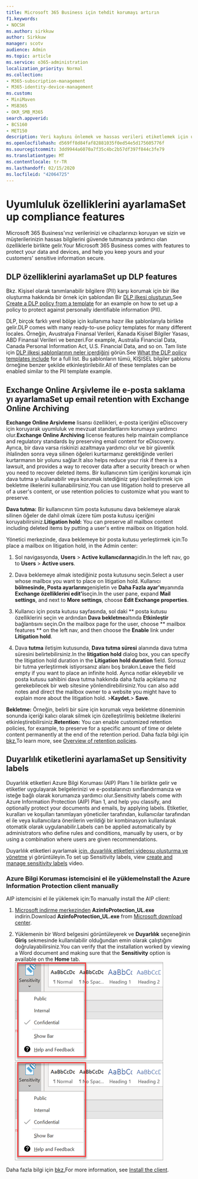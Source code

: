 ```yaml
---
title: Microsoft 365 Business için tehdit korumayı artırın
f1.keywords:
- NOCSH
ms.author: sirkkuw
author: Sirkkuw
manager: scotv
audience: Admin
ms.topic: article
ms.service: o365-administration
localization_priority: Normal
ms.collection:
- M365-subscription-management
- M365-identity-device-management
ms.custom:
- MiniMaven
- MSB365
- OKR_SMB_M365
search.appverid:
- BCS160
- MET150
description: Veri kaybını önlemek ve hassas verileri etiketlemek için uyumluluk özelliklerini ayarlayın.
ms.openlocfilehash: d569ff8d84faf82881035f0ed54e5d175605776f
ms.sourcegitcommit: 3dd9944a6070a7f35c4bc2b57df397f844c3fe79
ms.translationtype: MT
ms.contentlocale: tr-TR
ms.lasthandoff: 02/15/2020
ms.locfileid: "42064725"
---
```

# <a name="set-up-compliance-features"></a><span data-ttu-id="98859-103">Uyumluluk özelliklerini ayarlama</span><span class="sxs-lookup"><span data-stu-id="98859-103">Set up compliance features</span></span>

<span data-ttu-id="98859-104">Microsoft 365 Business'ınız verilerinizi ve cihazlarınızı koruyan ve sizin ve müşterilerinizin hassas bilgilerini güvende tutmanıza yardımcı olan özelliklerle birlikte gelir.</span><span class="sxs-lookup"><span data-stu-id="98859-104">Your Microsoft 365 Business comes with features to protect your data and devices, and help you keep yours and your customers' sensitive information secure.</span></span>

## <a name="set-up-dlp-features"></a><span data-ttu-id="98859-105">DLP özelliklerini ayarlama</span><span class="sxs-lookup"><span data-stu-id="98859-105">Set up DLP features</span></span>

<span data-ttu-id="98859-106">Bkz. Kişisel olarak tanımlanabilir bilgilere (PII) karşı korumak için bir ilke oluşturma hakkında bir örnek için şablondan Bir [DLP ilkesi oluşturun.](https://support.office.com/article/59414438-99f5-488b-975c-5023f2254369)</span><span class="sxs-lookup"><span data-stu-id="98859-106">See [Create a DLP policy from a template](https://support.office.com/article/59414438-99f5-488b-975c-5023f2254369) for an example on how to set up a policy to protect against personally identifiable information (PII).</span></span> 
  
<span data-ttu-id="98859-107">DLP, birçok farklı yerel bölge için kullanıma hazır ilke şablonlarıyla birlikte gelir.</span><span class="sxs-lookup"><span data-stu-id="98859-107">DLP comes with many ready-to-use policy templates for many different locales.</span></span> <span data-ttu-id="98859-108">Örneğin, Avustralya Finansal Verileri, Kanada Kişisel Bilgiler Yasası, ABD Finansal Verileri ve benzeri.</span><span class="sxs-lookup"><span data-stu-id="98859-108">For example, Australia Financial Data, Canada Personal Information Act, U.S. Financial Data, and so on.</span></span> <span data-ttu-id="98859-109">Tam liste için [DLP ilkesi şablonlarının neler içerdiğini](https://support.office.com/article/c2e588d3-8f4f-4937-a286-8c399f28953a) görün.</span><span class="sxs-lookup"><span data-stu-id="98859-109">See [What the DLP policy templates include](https://support.office.com/article/c2e588d3-8f4f-4937-a286-8c399f28953a) for a full list.</span></span> <span data-ttu-id="98859-110">Bu şablonların tümü, KIŞISEL bilgiler şablonu örneğine benzer şekilde etkinleştirilebilir.</span><span class="sxs-lookup"><span data-stu-id="98859-110">All of these templates can be enabled similar to the PII template example.</span></span> 
  
## <a name="set-up-email-retention-with-exchange-online-archiving"></a><span data-ttu-id="98859-111">Exchange Online Arşivleme ile e-posta saklama yı ayarlama</span><span class="sxs-lookup"><span data-stu-id="98859-111">Set up email retention with Exchange Online Archiving</span></span>

 <span data-ttu-id="98859-112">**Exchange Online Arşivleme** lisansı özellikleri, e-posta içeriğini eDiscovery için koruyarak uyumluluk ve mevzuat standartlarını korumaya yardımcı olur.</span><span class="sxs-lookup"><span data-stu-id="98859-112">**Exchange Online Archiving** license features help maintain compliance and regulatory standards by preserving email content for eDiscovery.</span></span> <span data-ttu-id="98859-113">Ayrıca, bir dava varsa riskinizi azaltmaya yardımcı olur ve bir güvenlik ihlalinden sonra veya silinen öğeleri kurtarmanız gerektiğinde verileri kurtarmanın bir yolunu sağlar.</span><span class="sxs-lookup"><span data-stu-id="98859-113">It also helps reduce your risk if there is a lawsuit, and provides a way to recover data after a security breach or when you need to recover deleted items.</span></span> <span data-ttu-id="98859-114">Bir kullanıcının tüm içeriğini korumak için dava tutma yı kullanabilir veya korumak istediğiniz şeyi özelleştirmek için bekletme ilkelerini kullanabilirsiniz.</span><span class="sxs-lookup"><span data-stu-id="98859-114">You can use litigation hold to preserve all of a user's content, or use retention policies to customize what you want to preserve.</span></span>
  
<span data-ttu-id="98859-115">**Dava tutma:** Bir kullanıcının tüm posta kutusunu dava beklemeye alarak silinen öğeler de dahil olmak üzere tüm posta kutusu içeriğini koruyabilirsiniz.</span><span class="sxs-lookup"><span data-stu-id="98859-115">**Litigation hold:** You can preserve all mailbox content including deleted items by putting a user's entire mailbox on litigation hold.</span></span> 
    
<span data-ttu-id="98859-116">Yönetici merkezinde, dava beklemeye bir posta kutusu yerleştirmek için:</span><span class="sxs-lookup"><span data-stu-id="98859-116">To place a mailbox on litigation hold, in the Admin center:</span></span>
    
1. <span data-ttu-id="98859-117">Sol navigasyonda, **Users** \> **Active kullanıcılarına**gidin.</span><span class="sxs-lookup"><span data-stu-id="98859-117">In the left nav, go to **Users** \> **Active users**.</span></span>
    
2. <span data-ttu-id="98859-118">Dava beklemeye almak istediğiniz posta kutusunu seçin.</span><span class="sxs-lookup"><span data-stu-id="98859-118">Select a user whose mailbox you want to place on litigation hold.</span></span> <span data-ttu-id="98859-119">Kullanıcı **bölmesinde, Posta ayarlarını**genişletin ve **Daha Fazla ayar'ın**yanında **Exchange özelliklerini edit'i**seçin.</span><span class="sxs-lookup"><span data-stu-id="98859-119">In the user pane, expand **Mail settings**, and next to **More settings**, choose **Edit Exchange properties**.</span></span>
    
3. <span data-ttu-id="98859-120">Kullanıcı için posta kutusu sayfasında, sol daki \*\* posta kutusu özelliklerini seçin ve ardından **Dava bekletme**altında **Etkinleştir** bağlantısını seçin.</span><span class="sxs-lookup"><span data-stu-id="98859-120">On the mailbox page for the user, choose \*\* mailbox features \*\* on the left nav, and then choose the **Enable** link under **Litigation hold**.</span></span>
    
4. <span data-ttu-id="98859-121">Dava **tutma** iletişim kutusunda, **Dava tutma süresi** alanında dava tutma süresini belirtebilirsiniz.</span><span class="sxs-lookup"><span data-stu-id="98859-121">In the **litigation hold** dialog box, you can specify the litigation hold duration in the **Litigation hold duration** field.</span></span> <span data-ttu-id="98859-122">Sonsuz bir tutma yerleştirmek istiyorsanız alanı boş bırakın.</span><span class="sxs-lookup"><span data-stu-id="98859-122">Leave the field empty if you want to place an infinite hold.</span></span> <span data-ttu-id="98859-123">Ayrıca notlar ekleyebilir ve posta kutusu sahibini dava tutma hakkında daha fazla açıklama nız gerekebilecek bir web sitesine yönlendirebilirsiniz.</span><span class="sxs-lookup"><span data-stu-id="98859-123">You can also add notes and direct the mailbox owner to a website you might have to explain more about the litigation hold.</span></span> <span data-ttu-id="98859-124">\>**Kaydet.**</span><span class="sxs-lookup"><span data-stu-id="98859-124">\> **Save**.</span></span>
    
<span data-ttu-id="98859-125">**Bekletme:** Örneğin, belirli bir süre için korumak veya bekletme döneminin sonunda içeriği kalıcı olarak silmek için özelleştirilmiş bekletme ilkelerini etkinleştirebilirsiniz.</span><span class="sxs-lookup"><span data-stu-id="98859-125">**Retention:** You can enable customized retention policies, for example, to preserve for a specific amount of time or delete content permanently at the end of the retention period.</span></span> <span data-ttu-id="98859-126">Daha fazla bilgi için [bkz.](https://support.office.com/article/5e377752-700d-4870-9b6d-12bfc12d2423)</span><span class="sxs-lookup"><span data-stu-id="98859-126">To learn more, see [Overview of retention policies](https://support.office.com/article/5e377752-700d-4870-9b6d-12bfc12d2423).</span></span>

## <a name="set-up-sensitivity-labels"></a><span data-ttu-id="98859-127">Duyarlılık etiketlerini ayarlama</span><span class="sxs-lookup"><span data-stu-id="98859-127">Set up Sensitivity labels</span></span>

<span data-ttu-id="98859-128">Duyarlılık etiketleri Azure Bilgi Koruması (AIP) Planı 1 ile birlikte gelir ve etiketler uygulayarak belgelerinizi ve e-postalarınızı sınıflandırmanıza ve isteğe bağlı olarak korumanıza yardımcı olur.</span><span class="sxs-lookup"><span data-stu-id="98859-128">Sensitivity labels come with Azure Information Protection (AIP) Plan 1, and help you classify, and optionally protect your documents and emails, by applying labels.</span></span> <span data-ttu-id="98859-129">Etiketler, kuralları ve koşulları tanımlayan yöneticiler tarafından, kullanıcılar tarafından el ile veya kullanıcılara önerilerin verildiği bir kombinasyon kullanılarak otomatik olarak uygulanabilir.</span><span class="sxs-lookup"><span data-stu-id="98859-129">Labels can be applied automatically by administrators who define rules and conditions, manually by users, or by using a combination where users are given recommendations.</span></span>

<span data-ttu-id="98859-130">Duyarlılık etiketleri ayarlamak [için, duyarlılık etiketleri videosu oluşturma ve yönetme](https://support.office.com/article/2fb96b54-7dd2-4f0c-ac8d-170790d4b8b9) yi görüntüleyin.</span><span class="sxs-lookup"><span data-stu-id="98859-130">To set up Sensitivity labels, view [create and manage sensitivity labels](https://support.office.com/article/2fb96b54-7dd2-4f0c-ac8d-170790d4b8b9) video.</span></span>



### <a name="install-the-azure-information-protection-client-manually"></a><span data-ttu-id="98859-131">Azure Bilgi Koruması istemcisini el ile yükleme</span><span class="sxs-lookup"><span data-stu-id="98859-131">Install the Azure Information Protection client manually</span></span>

<span data-ttu-id="98859-132">AIP istemcisini el ile yüklemek için:</span><span class="sxs-lookup"><span data-stu-id="98859-132">To manually install the AIP client:</span></span>

1. <span data-ttu-id="98859-133">[Microsoft indirme merkezinden](https://www.microsoft.com/download/details.aspx?id=53018) **AzinfoProtection_UL.exe** indirin.</span><span class="sxs-lookup"><span data-stu-id="98859-133">Download **AzinfoProtection_UL.exe** from [Microsoft download center](https://www.microsoft.com/download/details.aspx?id=53018).</span></span>
 
2. <span data-ttu-id="98859-134">Yüklemenin bir Word belgesini görüntüleyerek ve **Duyarlılık** seçeneğinin **Giriş** sekmesinde kullanılabilir olduğundan emin olarak çalıştığını doğrulayabilirsiniz.</span><span class="sxs-lookup"><span data-stu-id="98859-134">You can verify that the installation worked by viewing a Word document and making sure that the **Sensitivity** option is available on the **Home** tab.</span></span>
<br/><span data-ttu-id="98859-135">![Word belgesinde koruma sekmesi açılır.](../media/word-sensitivity.png)</span><span class="sxs-lookup"><span data-stu-id="98859-135">![Protection tab drop-down in a Word document.](../media/word-sensitivity.png)</span></span>

<span data-ttu-id="98859-136">Daha fazla bilgi için [bkz.](https://docs.microsoft.com/azure/information-protection/infoprotect-tutorial-step3)</span><span class="sxs-lookup"><span data-stu-id="98859-136">For more information, see [Install the client](https://docs.microsoft.com/azure/information-protection/infoprotect-tutorial-step3).</span></span>
